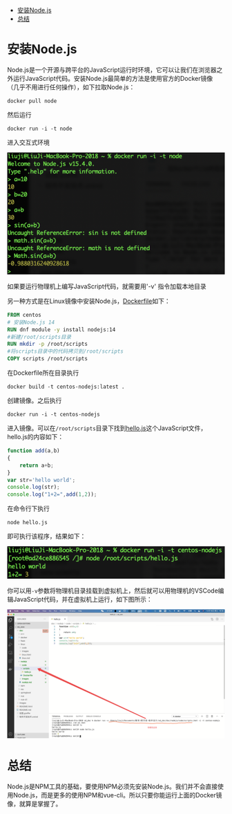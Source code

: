 - [安装Node.js](#安装nodejs)
- [总结](#总结)
# 安装Node.js
Node.js是一个开源与跨平台的JavaScript运行时环境，它可以让我们在浏览器之外运行JavaScript代码。安装Node.js最简单的方法是使用官方的Docker镜像（几乎不用进行任何操作），如下拉取Node.js：

```
docker pull node
```
然后运行

```
docker run -i -t node
```

进入交互式环境

![交互式执行nodejs](images/交互式执行nodejs.png)

如果要运行物理机上编写JavaScript代码，就需要用'-v' 指令加载本地目录

另一种方式是在Linux镜像中安装Node.js，[Dockerfile](code/Dockerfile)如下：

```Dockerfile
FROM centos
# 安装Node.js 14
RUN dnf module -y install nodejs:14
#新建/root/scripts目录
RUN mkdir -p /root/scripts
#将scripts目录中的代码拷贝到/root/scripts
COPY scripts /root/scripts
```

在Dockerfile所在目录执行

```
docker build -t centos-nodejs:latest .
```

创建镜像。之后执行

```
docker run -i -t centos-nodejs
```

进入镜像。可以在`/root/scripts`目录下找到[hello.js](code/scripts/hello.js)这个JavaScript文件，hello.js的内容如下：

```JavaScript
function add(a,b)
{
    return a+b;
}
var str='hello world';
console.log(str);
console.log("1+2=",add(1,2));

```
在命令行下执行

```
node hello.js
```

即可执行该程序，结果如下：

![运行nodejs](images/运行nodejs.png)

你可以用`-v`参数将物理机目录挂载到虚拟机上，然后就可以用物理机的VSCode编辑JavaScript代码，并在虚拟机上运行，如下图所示：

![在物理机编辑JavaScript](images/在物理机编辑JavaScript.png)

# 总结
Node.js是NPM工具的基础，要使用NPM必须先安装Node.js。我们并不会直接使用Node.js，而是更多的使用NPM和vue-cli。所以只要你能运行上面的Docker镜像，就算是掌握了。